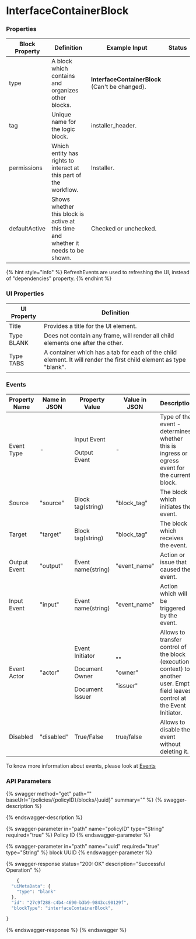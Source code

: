 # InterfaceContainerBlock

### Properties

| Block Property | Definition                                                                        | Example Input                                   | Status |
| -------------- | --------------------------------------------------------------------------------- | ----------------------------------------------- | ------ |
| type           | A block which contains and organizes other blocks.                                | **InterfaceContainerBlock** (Can't be changed). |        |
| tag            | Unique name for the logic block.                                                  | installer\_header.                              |        |
| permissions    | Which entity has rights to interact at this part of the workflow.                 | Installer.                                      |        |
| defaultActive  | Shows whether this block is active at this time and whether it needs to be shown. | Checked or unchecked.                           |        |

{% hint style="info" %}
RefreshEvents are used to refreshing the UI, instead of "dependencies" property.
{% endhint %}

### **UI Properties**

| UI Property | Definition                                                                                                         |
| ----------- | ------------------------------------------------------------------------------------------------------------------ |
| Title       | Provides a title for the UI element.                                                                               |
| Type BLANK  | Does not contain any frame, will render all child elements one after the other.                                    |
| Type TABS   | A container which has a tab for each of the child element. It will render the first child element as type "blank". |

### Events

| Property Name | Name in JSON | Property Value                                                    | Value in JSON                          | Description                                                                                                                     |
| ------------- | ------------ | ----------------------------------------------------------------- | -------------------------------------- | ------------------------------------------------------------------------------------------------------------------------------- |
| Event Type    | -            | <p>Input Event</p><p>Output Event</p>                             | -                                      | Type of the event - determines whether this is ingress or egress event for the current block.                                   |
| Source        | "source"     | Block tag(string)                                                 | "block\_tag"                           | The block which initiates the event.                                                                                            |
| Target        | "target"     | Block tag(string)                                                 | "block\_tag"                           | The block which receives the event.                                                                                             |
| Output Event  | "output"     | Event name(string)                                                | "event\_name"                          | Action or issue that caused the event.                                                                                          |
| Input Event   | "input"      | Event name(string)                                                | "event\_name"                          | Action which will be triggered by the event.                                                                                    |
| Event Actor   | "actor"      | <p>Event Initiator</p><p>Document Owner</p><p>Document Issuer</p> | <p>""</p><p>"owner"</p><p>"issuer"</p> | Allows to transfer control of the block (execution context) to another user. Empty field leaves control at the Event Initiator. |
| Disabled      | "disabled"   | True/False                                                        | true/false                             | Allows to disable the event without deleting it.                                                                                |

To know more information about events, please look at [Events](events.md)

### API Parameters

{% swagger method="get" path="" baseUrl="/policies/{policyID}/blocks/{uuid}" summary="" %}
{% swagger-description %}

{% endswagger-description %}

{% swagger-parameter in="path" name="policyID" type="String" required="true" %}
Policy ID
{% endswagger-parameter %}

{% swagger-parameter in="path" name="uuid" required="true" type="String" %}
block UUID
{% endswagger-parameter %}

{% swagger-response status="200: OK" description="Successful Operation" %}
```javascript
    {
  "uiMetaData": {
    "type": "blank"
  },
  "id": "27c9f288-c4b4-4690-b3b9-9843cc90129f",
  "blockType": "interfaceContainerBlock",

}
```
{% endswagger-response %}
{% endswagger %}
